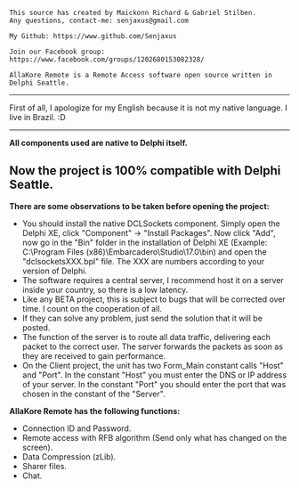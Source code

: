 
	This source has created by Maickonn Richard & Gabriel Stilben.
	Any questions, contact-me: senjaxus@gmail.com

	My Github: https://www.github.com/Senjaxus
	
	Join our Facebook group: https://www.facebook.com/groups/1202680153082328/

	AllaKore Remote is a Remote Access software open source written in Delphi Seattle.


-----------------------------------------------------------------------


First of all, I apologize for my English because it is not my native language. I live in Brazil. :D


-----------------------------------------------------------------------

**All components used are native to Delphi itself.**

**Now the project is 100% compatible with Delphi Seattle.**
-----------------------------------------------------------


<strong>There are some observations to be taken before opening the project:</strong>

* You should install the native DCLSockets component. Simply open the Delphi XE, click "Component" -> "Install Packages". Now click "Add", now go in the "Bin" folder in the installation of Delphi XE (Example: C:\Program Files (x86)\Embarcadero\Studio\17.0\bin) and open the "dclsocketsXXX.bpl" file. The XXX are numbers according to your version of Delphi.
* The software requires a central server, I recommend host it on a server inside your country, so there is a low latency.
* Like any BETA project, this is subject to bugs that will be corrected over time. I count on the cooperation of all.
* If they can solve any problem, just send the solution that it will be posted.
* The function of the server is to route all data traffic, delivering each packet to the correct user. The server forwards the packets as soon as they are received to gain performance.
* On the Client project, the unit has two Form_Main constant calls "Host" and "Port". In the constant "Host" you must enter the DNS or IP address of your server. In the constant "Port" you should enter the port that was chosen in the constant of the "Server".



<strong>AllaKore Remote has the following functions:</strong>

* Connection ID and Password.
* Remote access with RFB algorithm (Send only what has changed on the screen).
* Data Compression (zLib).
* Sharer files.
* Chat.


